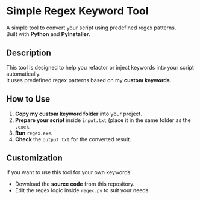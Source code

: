 # Simple Regex Keyword Tool

A simple tool to convert your script using predefined regex patterns.  
Built with **Python** and **PyInstaller**.  


## Description  
This tool is designed to help you refactor or inject keywords into your script automatically.  
It uses predefined regex patterns based on my **custom keywords**.


## How to Use
1. **Copy my custom keyword folder** into your project.
2. **Prepare your script** inside `input.txt` (place it in the same folder as the `.exe`).
3. **Run** `regex.exe`.
4. **Check** the `output.txt` for the converted result.


## Customization  
If you want to use this tool for your own keywords:
- Download the **source code** from this repository.
- Edit the regex logic inside `regex.py` to suit your needs.

